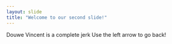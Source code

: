 ```yaml
---
layout: slide
title: "Welcome to our second slide!"
---
```

Douwe Vincent is a complete jerk
Use the left arrow to go back!
